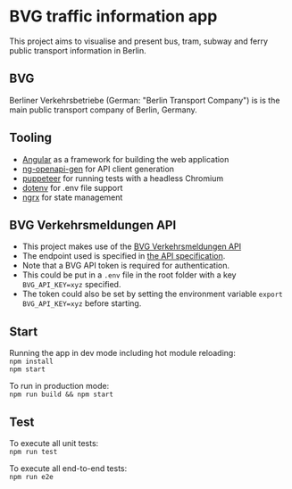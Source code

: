 # BVG traffic information app
This project aims to visualise and present bus, tram, subway and ferry public transport information in Berlin.

## BVG
Berliner Verkehrsbetriebe (German: "Berlin Transport Company") is is the main public transport company of Berlin, Germany.

## Tooling
- [Angular](https://github.com/angular/angular) as a framework for building the web application
- [ng-openapi-gen](https://github.com/cyclosproject/ng-openapi-gen) for API client generation
- [puppeteer](https://github.com/puppeteer/puppeteer) for running tests with a headless Chromium
- [dotenv](https://github.com/motdotla/dotenv) for .env file support
- [ngrx](https://github.com/ngrx/platform) for state management

## BVG Verkehrsmeldungen API
- This project makes use of the [BVG Verkehrsmeldungen API](https://www.bvg.de/de/Fahrinfo/Verkehrsmeldungen)
- The endpoint used is specified in [the API specification](./api/spec.yaml).
- Note that a BVG API token is required for authentication. 
- This could be put in a `.env` file in the root folder with a key `BVG_API_KEY=xyz` specified.
- The token could also be set by setting the environment variable `export BVG_API_KEY=xyz` before starting.

## Start
Running the app in dev mode including hot module reloading:  
`npm install`  
`npm start`

To run in production mode:  
`npm run build && npm start`

## Test
To execute all unit tests:  
`npm run test`

To execute all end-to-end tests:  
`npm run e2e`
